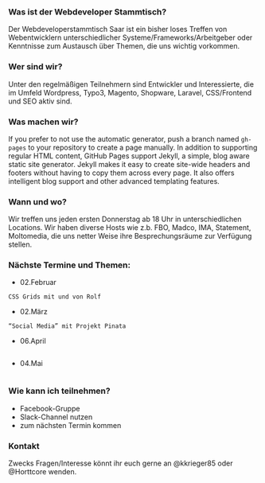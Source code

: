 ### Was ist der Webdeveloper Stammtisch?
Der Webdeveloperstammtisch Saar ist ein bisher loses Treffen von Webentwicklern unterschiedlicher Systeme/Frameworks/Arbeitgeber oder Kenntnisse zum Austausch über Themen, die uns wichtig vorkommen.

### Wer sind wir?
Unter den regelmäßigen Teilnehmern sind Entwickler und Interessierte, die im Umfeld Wordpress, Typo3, Magento, Shopware, Laravel, CSS/Frontend und SEO aktiv sind.

### Was machen wir?
If you prefer to not use the automatic generator, push a branch named `gh-pages` to your repository to create a page manually. In addition to supporting regular HTML content, GitHub Pages support Jekyll, a simple, blog aware static site generator. Jekyll makes it easy to create site-wide headers and footers without having to copy them across every page. It also offers intelligent blog support and other advanced templating features.

### Wann und wo?
Wir treffen uns jeden ersten Donnerstag ab 18 Uhr in unterschiedlichen Locations. Wir haben diverse Hosts wie z.b. FBO, Madco, IMA, Statement, Moltomedia, die uns netter Weise ihre Besprechungsräume zur Verfügung stellen.

### Nächste Termine und Themen:

- 02.Februar

```
CSS Grids mit und von Rolf
```
    
- 02.März

```
“Social Media” mit Projekt Pinata
```
    
- 06.April

```

```

- 04.Mai

```

```

### Wie kann ich teilnehmen?

- Facebook-Gruppe
- Slack-Channel nutzen
- zum nächsten Termin kommen

### Kontakt
Zwecks Fragen/Interesse könnt ihr euch gerne an @kkrieger85 oder @Horttcore wenden.
